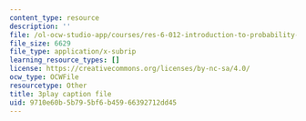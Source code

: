 ```yaml
---
content_type: resource
description: ''
file: /ol-ocw-studio-app/courses/res-6-012-introduction-to-probability-spring-2018/9710e60b5b795bf6b45966392712dd45_OlKmZj2TKnk.vtt
file_size: 6629
file_type: application/x-subrip
learning_resource_types: []
license: https://creativecommons.org/licenses/by-nc-sa/4.0/
ocw_type: OCWFile
resourcetype: Other
title: 3play caption file
uid: 9710e60b-5b79-5bf6-b459-66392712dd45
---
```

